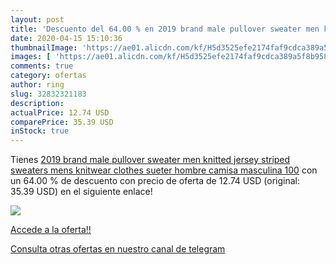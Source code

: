 ```yaml
---
layout: post
title: 'Descuento del 64.00 % en 2019 brand male pullover sweater men kni'
date: 2020-04-15 15:10:36
thumbnailImage: 'https://ae01.alicdn.com/kf/H5d3525efe2174faf9cdca389a5f8b958D/2019-brand-male-pullover-sweater-men-knitted-jersey-striped-sweaters-mens-knitwear-clothes-sueter-hombre-camisa.jpg_350x350._SL200_.jpg'
images: [ 'https://ae01.alicdn.com/kf/H5d3525efe2174faf9cdca389a5f8b958D/2019-brand-male-pullover-sweater-men-knitted-jersey-striped-sweaters-mens-knitwear-clothes-sueter-hombre-camisa.jpg_350x350._SL200_.jpg' ]
comments: true
category: ofertas
author: ring
slug: 32832321183
description:
actualPrice: 12.74 USD
comparePrice: 35.39 USD
inStock: true
---
```


Tienes [2019 brand male pullover sweater men knitted jersey striped sweaters mens knitwear clothes sueter hombre camisa masculina 100](https://www.amazon.com/dp/32832321183/?tag=redken08-20) con un 64.00 % de descuento con precio de oferta de 12.74 USD (original: 35.39 USD) en el siguiente enlace!

[![](https://ae01.alicdn.com/kf/H5d3525efe2174faf9cdca389a5f8b958D/2019-brand-male-pullover-sweater-men-knitted-jersey-striped-sweaters-mens-knitwear-clothes-sueter-hombre-camisa.jpg_350x350._SL200_.jpg)](https://www.amazon.com/dp/32832321183/?tag=redken08-20)

[Accede a la oferta!!](https://www.amazon.com/dp/32832321183/?tag=redken08-20)

[Consulta otras ofertas en nuestro canal de telegram](https://t.me/s/ofertas25)

